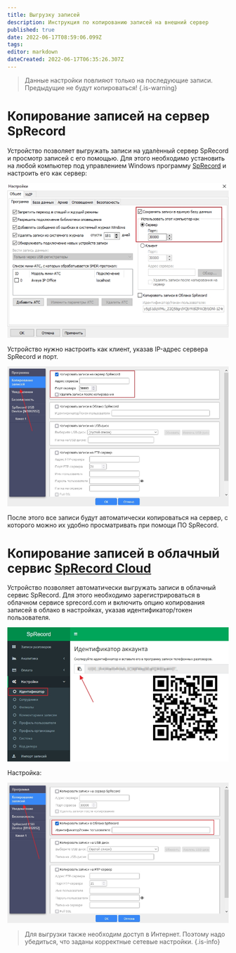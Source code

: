 ```yaml
---
title: Выгрузку записей
description: Инструкция по копированию записей на внешний сервер
published: true
date: 2022-06-17T08:59:06.099Z
tags: 
editor: markdown
dateCreated: 2022-06-17T06:35:26.307Z
---
```


> Данные настройки повлияют только на последующие записи. Предыдущие не будут копироваться!
{.is-warning}

# Копирование записей на сервер SpRecord
Устройство позволяет выгружать записи на удалѐнный сервер SpRecord и просмотр записей с его помощью. Для этого необходимо установить на любой компьютер под управлением Windows программу [SpRecord](https://sprecord.ru/files/downloads/SpRecord3103USB.zip) и настроить его как сервер:

![server_setup.jpg](/m-mt/server_setup.jpg)

Устройство нужно настроить как клиент, указав IP-адрес сервера SpRecord и порт.

![upload_sprecord.jpg](/m-mt/upload_sprecord.jpg)

После этого все записи будут автоматически копироваться на сервер, с которого можно их удобно просматривать при помощи ПО SpRecord.

# Копирование записей в облачный сервис [SpRecord Cloud](https://sprecord.com)

Устройство позволяет автоматически выгружать записи в облачный сервис SpRecord. Для этого необходимо зарегистрироваться в облачном сервисе sprecord.com и включить опцию копирования записей в облако в настройках, указав идентификатор/токен пользователя.

![token.jpg](/m-mt/token.jpg)

Настройка:

![upload_cloud.jpg](/m-mt/upload_cloud.jpg)

> Для выгрузки также необходим доступ в Интернет. Поэтому надо убедиться, что заданы корректные сетевые настройки.
{.is-info}

